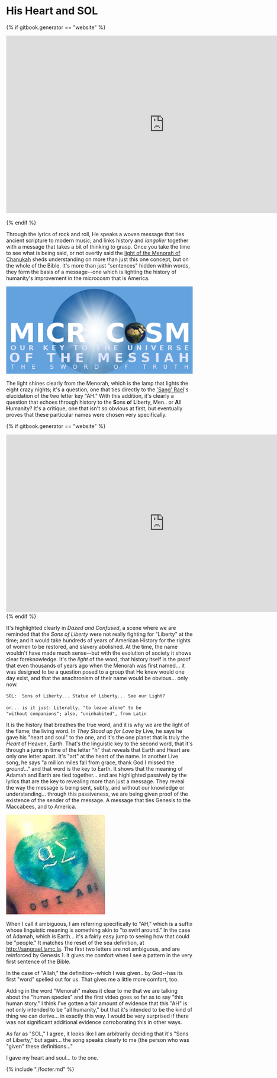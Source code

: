 # His Heart and SOL

{% if gitbook.generator == "website" %}

<iframe width="854" height="480" src="https://www.youtube.com/embed/bK463fcJebI" frameborder="0" allowfullscreen></iframe>

{% endif %}

Through the lyrics of rock and roll, He speaks a woven message that ties ancient scripture to modern music; and links history and *langolier* together with a message that takes a bit of thinking to grasp.  Once you take the time to see what is being said, or not overtly said the [light of the Menorah of Chanukah](hamd.md/he_laughs.html) sheds understanding on more than just this one concept, but on the whole of the Bible.  It's more than just "sentences" hidden within words, they form the basis of a message--one which is lighting the history of humanity's improvement in the microcosm that is America.

![all around us](1613896_734392763238790_1396235445_n.png)


The light shines clearly from the Menorah, which is the lamp that lights the eight crazy nights; it's a question, one that ties directly to the ['Sang' Rael](holy_water,_sang_rael.html)'s elucidation of the two letter key "AH."  With this addition, it's clearly a question that echoes through history to the **S**ons **o**f **L**iberty, Men.. or **A**ll **H**umanity?  It's a critique, one that isn't so obvious at first, but eventually proves that these particular names were chosen very specifically.  

{% if gitbook.generator == "website" %}
<iframe width="854" height="480" src="https://www.youtube.com/embed/8lMOL7GaPWI" frameborder="0" allowfullscreen></iframe>
{% endif %}

It's highlighted clearly in *Dazed and Confused*, a scene where we are reminded that the *Sons of Liberty* were not really fighting for "Liberty" at the time; and it would take hundreds of years of American History for the rights of women to be restored, and slavery abolished.  At the time, the name wouldn't have made much sense--but with the evolution of society it shows clear foreknowledge.  It's the *light* of the word, that history itself is the proof that even thousands of years ago when the Menorah was first named... it was designed to be a question posed to a group that He knew would one day exist, and that the anachronism of their name would be obvious... only now.

```
SOL:  Sons of Liberty... Statue of Liberty... See our Light?

or... is it just: Literally, "to leave alone" to be 
"without companions"; also, "uninhabited", from Latin 
```

It is the history that breathes the true word, and it is why we are the light of the flame; the living word.  In *They Stood up for Love* by Live, he says he gave his "heart and soul" to the one, and it's the one planet that is truly the *Heart* of Heaven, Earth.  That's the linguistic key to the second word, that it's through a jump in time of the letter "h" that reveals that Earth and Heart are only one letter apart.  It's "art" at the heart of the name.  In another Live song, he says "a million miles fall from grace, thank God I missed the *ground*..." and that word is the key to Earth.  It shows that the meaning of Adamah and Earth are tied together... and are highlighted passively by the lyrics that are the key to revealing more than just a message.  They reveal the way the message is being sent, subtly, and without our knowledge or understanding... through this passiveness, we are being given proof of the existence of the sender of the message.  A message that ties Genesis to the Maccabees, and to America.

![](1014066_436918383112075_4178235461669577390_n.jpg)


When I call it ambiguous, I am referring specifically to "AH," which is a suffix whose linguistic meaning is something akin to "to swirl around." In the case of Adamah, which is Earth... it's a fairly easy jump to seeing how that could be "people."  It matches the reset of the sea definition, at http://sangrael.lamc.la.  The first two letters are not ambiguous, and are reinforced by Genesis 1.  It gives me comfort when I see a pattern in the very first sentence of the Bible.

In the case of "Allah," the definition--which I was given.. by God--has its first "word" spelled out for us.  That gives me a little more comfort, too.

Adding in the word "Menorah" makes it clear to me that we are talking about the "human species" and the first video goes so far as to say "this human story."  I think I've gotten a fair amount of evidence that this "AH" is not only intended to be "all humanity," but that it's intended to be the kind of thing we can derive... in exactly this way.  I would be very surprised if there was not significant additional evidence corroborating this in other ways.

As far as "SOL," I agree, it looks like I am arbitrarily deciding that it's "Sons of Liberty," but again... the song speaks clearly to me (the person who was "given" these definitions..."

I gave my heart and soul... to the one.



{% include "./footer.md" %}
